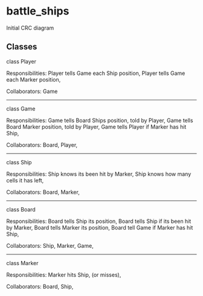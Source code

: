 # battle_ships

Initial CRC diagram

Classes
-------

class Player

Responsibilities:
Player tells Game each Ship position,
Player tells Game each Marker position,

Collaborators:
Game

--------------------------------------------------

class Game

Responsibilities:
Game tells Board Ships position, told by Player, 
Game tells Board Marker position, told by Player, 
Game tells Player if Marker has hit Ship,

Collaborators:
Board,
Player,

-------------------------------------------------

class Ship

Responsibilities:
Ship knows its been hit by Marker,
Ship knows how many cells it has left,

Collaborators:
Board,
Marker,

----------------------------------------------------

class Board

Responsibilities:
Board tells Ship its position,
Board tells Ship if its been hit by Marker,
Board tells Marker its position,
Board tell Game if Marker has hit Ship,

Collaborators:
Ship,
Marker,
Game,

------------------------------------------------------

class Marker

Responsibilities:
Marker hits Ship,
(or misses),

Collaborators:
Board,
Ship,




